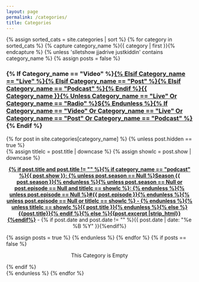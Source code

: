 ```yaml
---
layout: page
permalink: /categories/
title: Categories
---
```


<div id="archives">
{% assign sorted_cats = site.categories | sort %}
{% for category in sorted_cats %}
{% capture category_name %}{{ category | first }}{% endcapture %}
  {% unless 'slletshow jjadrive justkiddin' contains category_name %}
  {% assign posts = false %}
  <div class="archive-group">
    <div id="#{{ category_name | slugize }}"></div>
    <p></p>
    <h3 style="text-transform: capitalize;" class="category-head">{% if category_name == "video" %}<a href="{{site.baseurl}}/categories/videos">{% elsif category_name == "live" %}<a href="{{site.baseurl}}/live">{% elsif category_name == "post" %}<a href="{{site.baseurl}}/posts">{% elsif category_name == "podcast" %}<a href="{{site.baseurl}}/podcasts">{% endif %}{{ category_name }}{% unless category_name == "live" or category_name == "radio" %}s{% endunless %}{% if category_name == "video" or category_name == "live" or category_name == "post" or category_name == "podcast" %}</a>{% endif %}</h3>
    <a name="{{ category_name | slugize }}"></a>
    {% for post in site.categories[category_name] %}
    {% unless post.hidden == true %}
    <article class="archive-item">
      {% assign titlelc = post.title | downcase %}
      {% assign showlc = post.show | downcase %}
      <p><center><b><a href="{{ site.baseurl }}{{ post.url }}">{% if post.title and post.title != "" %}{% if category_name == "podcast" %}{{ post.show }}: {% unless post.season == Null %}Season {{ post.season }}{% endunless %}{% unless post.season == Null or post.episode == Null and titlelc == showlc %}: {% endunless %}{% unless post.episode == Null %}#{{ post.episode }}{% endunless %}{% unless post.episode == Null or titlelc == showlc %} - {% endunless %}{% unless titlelc == showlc %}{{ post.title }}{% endunless %}{% else %}{{post.title}}{% endif %}{% else %}{{post.excerpt |strip_html}}{%endif%}</a></b> - {% if post.date and post.date != "" %}{{ post.date | date: "%e %B %Y" }}{%endif%}</center></p>
    </article>
    {% assign posts = true %}
    {% endunless %}
    {% endfor %}
    {% if posts == false %}
    <p style="text-align:center;">This Category is Empty</p>
    {% endif %}
  </div>
  {% endunless %}
{% endfor %}
</div>
